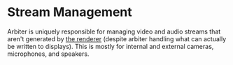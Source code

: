 # Stream Management

Arbiter is uniquely responsible for managing video and audio streams that aren't generated by [the renderer](/docs/components/clover-hub/server/renderer/intro) (despite arbiter handling what can actually be written to displays). This is mostly for internal and external cameras, microphones, and speakers.
